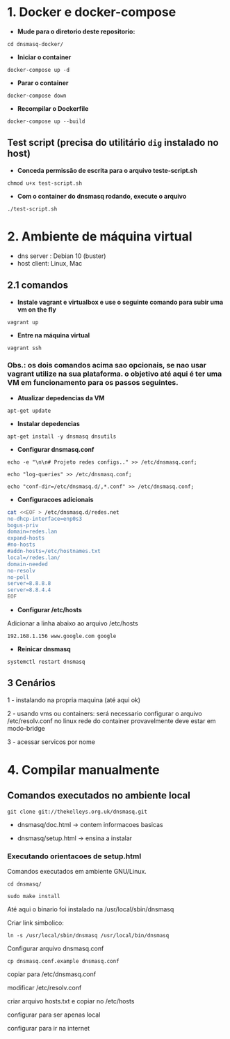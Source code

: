 # 1. Docker e docker-compose

- **Mude para o diretorio deste repositorio:**

`cd dnsmasq-docker/`

- **Iniciar o container**

`docker-compose up -d`

- **Parar o container**

`docker-compose down`

- **Recompilar o Dockerfile**

`docker-compose up --build`

## Test script (precisa do utilitário `dig` instalado no host)

- **Conceda permissão de escrita para o arquivo teste-script.sh**

`chmod u+x test-script.sh`

- **Com o container do dnsmasq rodando, execute o arquivo**

`./test-script.sh`

# 2. Ambiente de máquina virtual

- dns server : Debian 10 (buster)
- host client: Linux, Mac

## 2.1 comandos

- **Instale vagrant e virtualbox e use o seguinte comando para subir uma vm on the fly**

`vagrant up`

- **Entre na máquina virtual**

`vagrant ssh`

### Obs.: os dois comandos acima sao opcionais, se nao usar vagrant utilize na sua plataforma. o objetivo até aqui é ter uma VM em funcionamento para os passos seguintes.

- **Atualizar depedencias da VM**

`apt-get update`

- **Instalar depedencias**

`apt-get install -y dnsmasq dnsutils`

- **Configurar dnsmasq.conf**

`echo -e "\n\n# Projeto redes configs.." >> /etc/dnsmasq.conf;`

`echo "log-queries" >> /etc/dnsmasq.conf;`

`echo "conf-dir=/etc/dnsmasq.d/,*.conf" >> /etc/dnsmasq.conf;`


- **Configuracoes adicionais**
    
```bash
cat <<EOF > /etc/dnsmasq.d/redes.net 
no-dhcp-interface=enp0s3
bogus-priv
domain=redes.lan
expand-hosts
#no-hosts
#addn-hosts=/etc/hostnames.txt
local=/redes.lan/
domain-needed
no-resolv
no-poll
server=8.8.8.8
server=8.8.4.4
EOF
```

- **Configurar /etc/hosts**

Adicionar a linha abaixo ao arquivo /etc/hosts

`192.168.1.156 www.google.com google`

- **Reinicar dnsmasq**

`systemctl restart dnsmasq`

## 3 Cenários

1 - instalando na propria maquina (até aqui ok)

2 - usando vms ou containers:
será necessario configurar o arquivo /etc/resolv.conf no linux
rede do container provavelmente deve estar em modo-bridge

3 - acessar servicos por nome


# 4. Compilar manualmente

## Comandos executados no ambiente local

`git clone git://thekelleys.org.uk/dnsmasq.git`

- dnsmasq/doc.html -> contem informacoes basicas

- dnsmasq/setup.html -> ensina a instalar

### Executando orientacoes de setup.html

Comandos executados em ambiente GNU/Linux.

`cd dnsmasq/`

`sudo make install`

Até aqui o binario foi instalado na /usr/local/sbin/dnsmasq

Criar link simbolico:

`ln -s /usr/local/sbin/dnsmasq /usr/local/bin/dnsmasq`

Configurar arquivo dnsmasq.conf

`cp dnsmasq.conf.example dnsmasq.conf`

copiar para /etc/dnsmasq.conf

modificar /etc/resolv.conf

criar arquivo hosts.txt e copiar no /etc/hosts

configurar para ser apenas local

configurar para ir na internet
